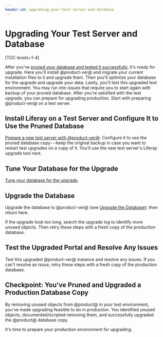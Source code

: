 ```yaml
---
header-id: upgrading-your-test-server-and-database
---
```


# Upgrading Your Test Server and Database

[TOC levels=1-4]

After you've [pruned your database and tested it
successfully](/docs/7-2/deploy/-/knowledge_base/d/pruning-the-database),
it's ready for upgrade. Here you'll install @product-ver@ and migrate your
current installation files to it and upgrade them. Then you'll optimize your
database for the upgrade and upgrade your data. Lastly, you'll test this
upgraded test environment. You may run into issues that require you to start
again with backup of your pruned database. After you're satisfied with the test
upgrade, you can prepare for upgrading production. Start with preparing
@product-ver@ on a test server. 

## Install Liferay on a Test Server and Configure It to Use the Pruned Database 

[Prepare a new test server with @product-ver@](/docs/7-2/deploy/-/knowledge_base/d/preparing-a-new-product-server-for-data-upgrade). 
Configure it to use the pruned database copy---keep the original backup in case
you want to restart test upgrades on a copy of it. You'll use the new test
server's Liferay upgrade tool next. 

## Tune Your Database for the Upgrade 

[Tune your database for the upgrade](/docs/7-2/deploy/-/knowledge_base/d/tuning-for-the-data-upgrade). 

## Upgrade the Database 

Upgrade the database to @product-ver@ (see
[Upgrade the Database](/docs/7-2/deploy/-/knowledge_base/d/upgrading-the-product-data));
then return here. 

If the upgrade took too long, search the upgrade log to identify more unused
objects. Then retry these steps with a fresh copy of the production database. 

## Test the Upgraded Portal and Resolve Any Issues 

Test this upgraded @product-ver@ instance and resolve any issues. If you can't
resolve an issue, retry these steps with a fresh copy of the production
database. 

## Checkpoint: You've Pruned and Upgraded a Production Database Copy 

By removing unused objects from @product@ in your test environment, you've made
upgrading feasible to do in production. You identified unused objects,
documented/scripted removing them, and successfully upgraded the @product@
database copy. 

It's time to prepare your production environment for upgrading. 
